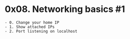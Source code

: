 # 0x08. Networking basics #1

	- 0. Change your home IP
	- 1. Show attached IPs
	- 2. Port listening on localhost

